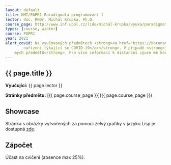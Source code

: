 ```yaml
---
layout: default
title: KMI/PAPR1 Paradigmata programování 1
lector: doc. RNDr. Michal Krupka, Ph.D.
course_page: http://www.inf.upol.cz/lide/michal-krupka/vyuka/paradigmata-programovani-1
types: [course, winter]
course: PAPR1
year: 2021
alert_covid: Na vyučovaných předmětech <strong><a href="https://koronavirus.mzcr.cz/aktualni-opatreni/">dodržujte vládní
        nařízení týkající se COVID-19</a></strong>. V případě <strong>jakýchkoli příznaků se neúčastněte prezenční výuky
    mých předmětů</strong>. Pro více informací k distanční výuce mě kontaktujte.
---
```


## {{ page.title }}
**Vyučující:** {{ page.lector }}

**Stránky předmětu:** [{{ page.course_page }}]({{ page.course_page }})

## Showcase
Stránka s obrázky vytvořených za pomoci želvý grafiky v jazyku Lisp je dostupná [zde](/teaching/showcase).

## Zápočet
Účast na cvičení (absence max 25%).
